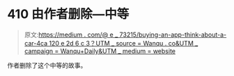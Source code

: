 # 410 由作者删除—中等

> 原文:[https://medium . com/@ e _ 73215/buying-an-app-think-about-a-car-4ca 120 e 2d 6 c 3？UTM _ source = Wanqu . co&UTM _ campaign = Wanqu+Daily&UTM _ medium = website](https://medium.com/@e_73215/buying-an-app-think-about-a-car-4ca120e2d6c3?utm_source=wanqu.co&utm_campaign=Wanqu+Daily&utm_medium=website)

作者删除了这个中等的故事。